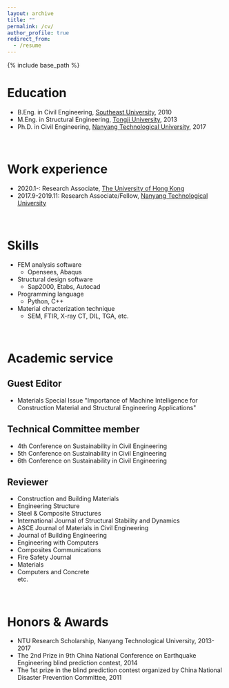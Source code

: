 ```yaml
---
layout: archive
title: ""
permalink: /cv/
author_profile: true
redirect_from:
  - /resume
---
```


{% include base_path %}

Education
======
* B.Eng. in Civil Engineering, [Southeast University](https://www.seu.edu.cn/english/main.htm), 2010
* M.Eng. in Structural Engineering, [Tongji University](https://en.tongji.edu.cn/p/#/), 2013
* Ph.D. in Civil Engineering, [Nanyang Technological University](https://www.ntu.edu.sg/), 2017
<br/><br/><br/>

Work experience
====== 
* 2020.1-: Research Associate, [The University of Hong Kong](https://www.hku.hk/)
* 2017.9-2019.11: Research Associate/Fellow, [Nanyang Technological University](https://www.ntu.edu.sg/) 
<br/><br/><br/>

Skills
======
* FEM analysis software
  * Opensees, Abaqus
* Structural design software
  * Sap2000, Etabs, Autocad
* Programming language
  * Python, C++
* Material chracterization technique
  * SEM, FTIR, X-ray CT, DIL, TGA, etc.
<br/><br/><br/>
 
Academic service
======

Guest Editor
-----
* Materials Special Issue "Importance of Machine Intelligence for Construction Material and Structural Engineering Applications"

Technical Committee member
---
* 4th Conference on Sustainability in Civil Engineering
* 5th Conference on Sustainability in Civil Engineering
* 6th Conference on Sustainability in Civil Engineering
  
Reviewer
-----
* Construction and Building Materials
* Engineering Structure
* Steel & Composite Structures
* International Journal of Structural Stability and Dynamics
* ASCE Journal of Materials in Civil Engineering
* Journal of Building Engineering
* Engineering with Computers
* Composites Communications
* Fire Safety Journal
* Materials
* Computers and Concrete<br/>
  etc.
<br/><br/><br/>

Honors & Awards
======
*	NTU Research Scholarship, Nanyang Technological University, 2013-2017
*	The 2nd Prize in 9th China National Conference on Earthquake Engineering blind prediction contest, 2014
*	The 1st prize in the blind prediction contest organized by China National Disaster Prevention Committee, 2011

